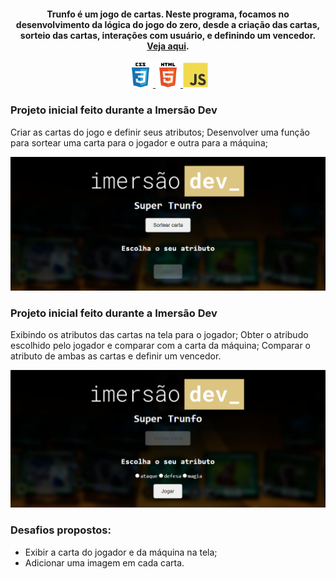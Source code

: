 <h4 align="center">Trunfo é um jogo de cartas. Neste programa, focamos no desenvolvimento da lógica do jogo do zero, desde a criação das cartas, sorteio das cartas, interações com usuário, e definindo um vencedor. <a href="https://codepen.io/karengiovanna/pen/vYgmadp" target="_blank">Veja aqui</a>.</h4>

<p align="center">
  <p align="center"> <a href="https://www.w3schools.com/css/" target="_blank"> <img src="https://raw.githubusercontent.com/devicons/devicon/master/icons/css3/css3-original-wordmark.svg" alt="css3" width="40" height="40"/> </a> <a href="https://www.w3.org/html/" target="_blank"> <img src="https://raw.githubusercontent.com/devicons/devicon/master/icons/html5/html5-original-wordmark.svg" alt="html5" width="40" height="40"/> </a> <a href="https://developer.mozilla.org/en-US/docs/Web/JavaScript" target="_blank"> <img src="https://raw.githubusercontent.com/devicons/devicon/master/icons/javascript/javascript-original.svg" alt="javascript" width="40" height="40"/> </a> </p>

</p>


### Projeto inicial feito durante a Imersão Dev
Criar as cartas do jogo e definir seus atributos;
Desenvolver uma função para sortear uma carta para o jogador e outra para a máquina;

![Trunfo](./trunfo1.png)

### Projeto inicial feito durante a Imersão Dev
Exibindo os atributos das cartas na tela para o jogador;
Obter o atribudo escolhido pelo jogador e comparar com a carta da máquina;
Comparar o atributo de ambas as cartas e definir um vencedor.

![Trunfo](./trunfo2.png)

### Desafios propostos: 
* Exibir a carta do jogador e da máquina na tela;
* Adicionar uma imagem em cada carta.

